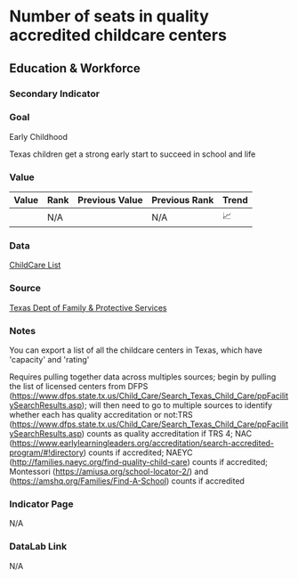 # Number of seats in quality accredited childcare centers

## Education & Workforce

### Secondary Indicator

### **Goal**

Early Childhood

Texas children get a strong early start to succeed in school and life


### Value

|  Value      | Rank        | Previous Value | Previous Rank | Trend | 
| ----------- | ----------- | ----------- | ----------- | -----------|
|             | N/A         |             | N/A         |   📈       | 

### Data

[ChildCare List](./ChildCareSearchResults.csv)


### Source
[Texas Dept of Family & Protective Services](http://www.dfps.state.tx.us/child_care/search_texas_child_care/ppfacilitysearchdaycare.asp)


### Notes
You can export a list of all the childcare centers in Texas, which have 'capacity' and 'rating'

Requires pulling together data across multiples sources; begin by pulling the list of licensed centers from DFPS (https://www.dfps.state.tx.us/Child_Care/Search_Texas_Child_Care/ppFacilitySearchResults.asp); will then need to go to multiple sources to identify whether each has quality accreditation or not:TRS (https://www.dfps.state.tx.us/Child_Care/Search_Texas_Child_Care/ppFacilitySearchResults.asp) counts as quality accreditation if TRS 4; NAC (https://www.earlylearningleaders.org/accreditation/search-accredited-program/#!directory) counts if accredited; NAEYC (http://families.naeyc.org/find-quality-child-care) counts if accredited; Montessori (https://amiusa.org/school-locator-2/) and (https://amshq.org/Families/Find-A-School) counts if accredited

### Indicator Page

N/A

### DataLab Link

N/A